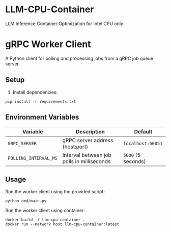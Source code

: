 # LLM-CPU-Container
LLM Inference Container Optimization for Intel CPU only

# gRPC Worker Client

A Python client for polling and processing jobs from a gRPC job queue server.

## Setup

1. Install dependencies:
```
pip install -r requirements.txt
```

## Environment Variables

| Variable | Description | Default |
|----------|-------------|---------|
| `GRPC_SERVER` | gRPC server address (host:port) | `localhost:50051` |
| `POLLING_INTERVAL_MS` | Interval between job polls in milliseconds | `5000` (5 seconds) |

## Usage

Run the worker client using the provided script:
```
python cmd/main.py
```

Run the worker client using container:
```
docker build -t llm-cpu-container .
docker run --network host llm-cpu-container:latest
```


